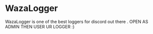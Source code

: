 # WazaLogger
WazaLogger is one of the best loggers for discord out there
.
OPEN AS ADMIN THEN USER UR LOGGER :)
